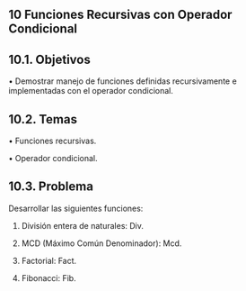 ## 10 Funciones Recursivas con Operador Condicional
## 10.1. Objetivos
• Demostrar manejo de funciones definidas recursivamente e implementadas con el operador condicional.
## 10.2. Temas
• Funciones recursivas.

• Operador condicional.
## 10.3. Problema
Desarrollar las siguientes funciones:

1. División entera de naturales: Div.

2. MCD (Máximo Común Denominador): Mcd.

3. Factorial: Fact.

4. Fibonacci: Fib.

